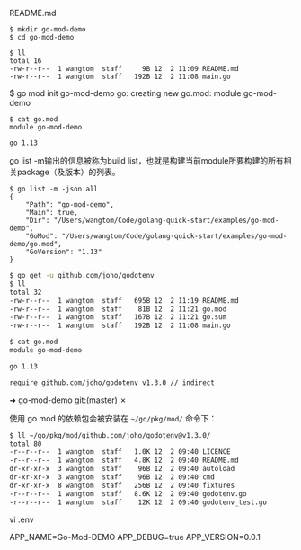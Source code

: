 README.md


```
$ mkdir go-mod-demo 
$ cd go-mod-demo

$ ll
total 16
-rw-r--r--  1 wangtom  staff     9B 12  2 11:09 README.md
-rw-r--r--  1 wangtom  staff   192B 12  2 11:08 main.go 
```


$ go mod init go-mod-demo
go: creating new go.mod: module go-mod-demo

```
$ cat go.mod 
module go-mod-demo

go 1.13
```


go list -m输出的信息被称为build list，也就是构建当前module所要构建的所有相关package（及版本）的列表。

```
$ go list -m -json all
{
	"Path": "go-mod-demo",
	"Main": true,
	"Dir": "/Users/wangtom/Code/golang-quick-start/examples/go-mod-demo",
	"GoMod": "/Users/wangtom/Code/golang-quick-start/examples/go-mod-demo/go.mod",
	"GoVersion": "1.13"
}
```


```sh
$ go get -u github.com/joho/godotenv
$ ll
total 32
-rw-r--r--  1 wangtom  staff   695B 12  2 11:19 README.md
-rw-r--r--  1 wangtom  staff    81B 12  2 11:21 go.mod
-rw-r--r--  1 wangtom  staff   167B 12  2 11:21 go.sum
-rw-r--r--  1 wangtom  staff   192B 12  2 11:08 main.go
```


```sh
$ cat go.mod 
module go-mod-demo

go 1.13

require github.com/joho/godotenv v1.3.0 // indirect
```
➜  go-mod-demo git:(master) ✗ 


使用 go mod 的依赖包会被安装在 `~/go/pkg/mod/` 命令下：

```sh
$ ll ~/go/pkg/mod/github.com/joho/godotenv@v1.3.0/
total 80
-r--r--r--  1 wangtom  staff   1.0K 12  2 09:40 LICENCE
-r--r--r--  1 wangtom  staff   4.8K 12  2 09:40 README.md
dr-xr-xr-x  3 wangtom  staff    96B 12  2 09:40 autoload
dr-xr-xr-x  3 wangtom  staff    96B 12  2 09:40 cmd
dr-xr-xr-x  8 wangtom  staff   256B 12  2 09:40 fixtures
-r--r--r--  1 wangtom  staff   8.6K 12  2 09:40 godotenv.go
-r--r--r--  1 wangtom  staff    12K 12  2 09:40 godotenv_test.go
```



vi .env

APP_NAME=Go-Mod-DEMO
APP_DEBUG=true
APP_VERSION=0.0.1


